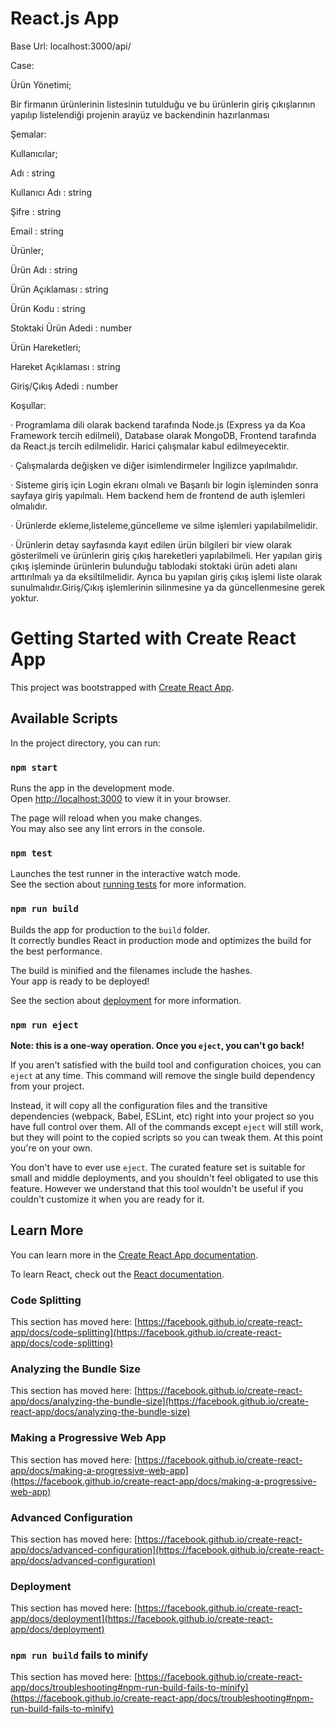 # React.js App

Base Url:
localhost:3000/api/

Case:

Ürün Yönetimi;

Bir firmanın ürünlerinin listesinin tutulduğu ve bu ürünlerin giriş
çıkışlarının yapılıp listelendiği projenin arayüz ve backendinin hazırlanması


Şemalar:


Kullanıcılar;

Adı           : string

Kullanıcı Adı : string

Şifre         : string

Email         : string


Ürünler;

Ürün Adı            : string

Ürün Açıklaması     : string

Ürün Kodu           : string

Stoktaki Ürün Adedi : number


Ürün Hareketleri;

Hareket Açıklaması  : string

Giriş/Çıkış Adedi   : number


Koşullar:

· Programlama dili olarak backend tarafında Node.js (Express ya da
Koa Framework tercih edilmeli), Database olarak MongoDB,
Frontend tarafında da React.js tercih edilmelidir. Harici çalışmalar
kabul edilmeyecektir.

· Çalışmalarda değişken ve diğer isimlendirmeler İngilizce
yapılmalıdır.

· Sisteme giriş için Login ekranı olmalı ve Başarılı bir login
işleminden sonra sayfaya giriş yapılmalı. Hem backend hem de
frontend de auth işlemleri olmalıdır.

· Ürünlerde ekleme,listeleme,güncelleme ve silme işlemleri
yapılabilmelidir.

· Ürünlerin detay sayfasında kayıt edilen ürün bilgileri bir view
olarak gösterilmeli ve ürünlerin giriş çıkış hareketleri yapılabilmeli.
Her yapılan giriş çıkış işleminde ürünlerin bulunduğu tablodaki
stoktaki ürün adeti alanı arttırılmalı ya da eksiltilmelidir. Ayrıca bu
yapılan giriş çıkış işlemi liste olarak sunulmalıdır.Giriş/Çıkış
işlemlerinin silinmesine ya da güncellenmesine gerek yoktur.

# Getting Started with Create React App

This project was bootstrapped with [Create React App](https://github.com/facebook/create-react-app).

## Available Scripts

In the project directory, you can run:

### `npm start`

Runs the app in the development mode.\
Open [http://localhost:3000](http://localhost:3000) to view it in your browser.

The page will reload when you make changes.\
You may also see any lint errors in the console.

### `npm test`

Launches the test runner in the interactive watch mode.\
See the section about [running tests](https://facebook.github.io/create-react-app/docs/running-tests) for more information.

### `npm run build`

Builds the app for production to the `build` folder.\
It correctly bundles React in production mode and optimizes the build for the best performance.

The build is minified and the filenames include the hashes.\
Your app is ready to be deployed!

See the section about [deployment](https://facebook.github.io/create-react-app/docs/deployment) for more information.

### `npm run eject`

**Note: this is a one-way operation. Once you `eject`, you can't go back!**

If you aren't satisfied with the build tool and configuration choices, you can `eject` at any time. This command will remove the single build dependency from your project.

Instead, it will copy all the configuration files and the transitive dependencies (webpack, Babel, ESLint, etc) right into your project so you have full control over them. All of the commands except `eject` will still work, but they will point to the copied scripts so you can tweak them. At this point you're on your own.

You don't have to ever use `eject`. The curated feature set is suitable for small and middle deployments, and you shouldn't feel obligated to use this feature. However we understand that this tool wouldn't be useful if you couldn't customize it when you are ready for it.

## Learn More

You can learn more in the [Create React App documentation](https://facebook.github.io/create-react-app/docs/getting-started).

To learn React, check out the [React documentation](https://reactjs.org/).

### Code Splitting

This section has moved here: [https://facebook.github.io/create-react-app/docs/code-splitting](https://facebook.github.io/create-react-app/docs/code-splitting)

### Analyzing the Bundle Size

This section has moved here: [https://facebook.github.io/create-react-app/docs/analyzing-the-bundle-size](https://facebook.github.io/create-react-app/docs/analyzing-the-bundle-size)

### Making a Progressive Web App

This section has moved here: [https://facebook.github.io/create-react-app/docs/making-a-progressive-web-app](https://facebook.github.io/create-react-app/docs/making-a-progressive-web-app)

### Advanced Configuration

This section has moved here: [https://facebook.github.io/create-react-app/docs/advanced-configuration](https://facebook.github.io/create-react-app/docs/advanced-configuration)

### Deployment

This section has moved here: [https://facebook.github.io/create-react-app/docs/deployment](https://facebook.github.io/create-react-app/docs/deployment)

### `npm run build` fails to minify

This section has moved here: [https://facebook.github.io/create-react-app/docs/troubleshooting#npm-run-build-fails-to-minify](https://facebook.github.io/create-react-app/docs/troubleshooting#npm-run-build-fails-to-minify)
